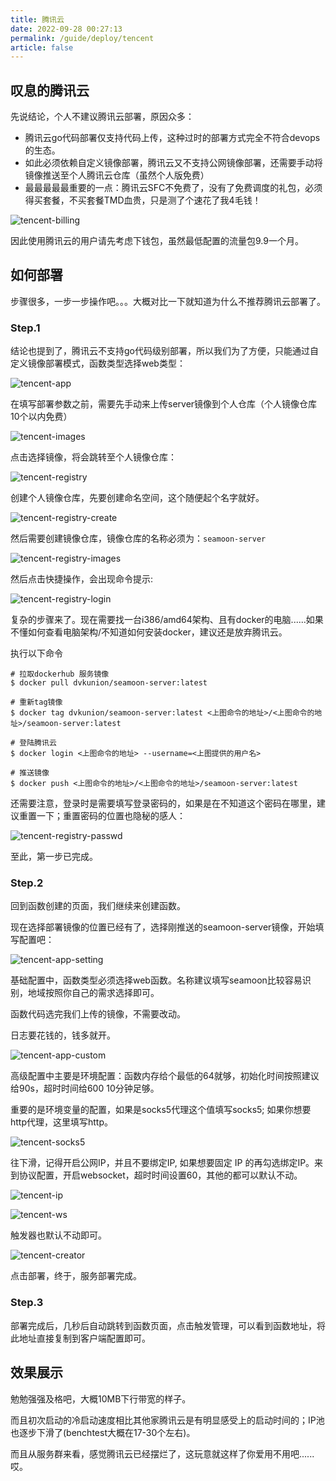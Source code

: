 ```yaml
---
title: 腾讯云
date: 2022-09-28 00:27:13
permalink: /guide/deploy/tencent
article: false
---
```


## 叹息的腾讯云

先说结论，个人不建议腾讯云部署，原因众多：

+ 腾讯云go代码部署仅支持代码上传，这种过时的部署方式完全不符合devops的生态。
+ 如此必须依赖自定义镜像部署，腾讯云又不支持公网镜像部署，还需要手动将镜像推送至个人腾讯云仓库（虽然个人版免费）
+ 最最最最最重要的一点：腾讯云SFC不免费了，没有了免费调度的礼包，必须得买套餐，不买套餐TMD血贵，只是测了个速花了我4毛钱！

![tencent-billing](https://seamoon.oss-cn-hangzhou.aliyuncs.com/e2929ffbf39a4e9f92539ecd79db1f8e.png)

因此使用腾讯云的用户请先考虑下钱包，虽然最低配置的流量包9.9一个月。

## 如何部署

步骤很多，一步一步操作吧。。。大概对比一下就知道为什么不推荐腾讯云部署了。

### Step.1

结论也提到了，腾讯云不支持go代码级别部署，所以我们为了方便，只能通过自定义镜像部署模式，函数类型选择web类型：

![tencent-app](https://seamoon.oss-cn-hangzhou.aliyuncs.com/2cedc6b7287f414f927a483049d59a19.png)

在填写部署参数之前，需要先手动来上传server镜像到个人仓库（个人镜像仓库10个以内免费）

![tencent-images](https://seamoon.oss-cn-hangzhou.aliyuncs.com/31501cea0bf740c1bf061218581c92f2.png)

点击选择镜像，将会跳转至个人镜像仓库：

![tencent-registry](https://seamoon.oss-cn-hangzhou.aliyuncs.com/8b6bf3ff3c4849cfa0bdc3ab9a1e3d44.png)

创建个人镜像仓库，先要创建命名空间，这个随便起个名字就好。

![tencent-registry-create](https://seamoon.oss-cn-hangzhou.aliyuncs.com/46f890741dcf4fefbd1091859caa3a2c.png)

然后需要创建镜像仓库，镜像仓库的名称必须为：`seamoon-server`

![tencent-registry-images](https://seamoon.oss-cn-hangzhou.aliyuncs.com/bf8e425ba0144ae3b357c73b97545905.png)

然后点击快捷操作，会出现命令提示:

![tencent-registry-login](https://seamoon.oss-cn-hangzhou.aliyuncs.com/24166d0e0d854435ae66153fa88e2252.png)

复杂的步骤来了。现在需要找一台i386/amd64架构、且有docker的电脑......如果不懂如何查看电脑架构/不知道如何安装docker，建议还是放弃腾讯云。

执行以下命令

```shell
# 拉取dockerhub 服务镜像
$ docker pull dvkunion/seamoon-server:latest

# 重新tag镜像
$ docker tag dvkunion/seamoon-server:latest <上图命令的地址>/<上图命令的地址>/seamoon-server:latest

# 登陆腾讯云
$ docker login <上图命令的地址> --username=<上图提供的用户名>

# 推送镜像
$ docker push <上图命令的地址>/<上图命令的地址>/seamoon-server:latest
```

还需要注意，登录时是需要填写登录密码的，如果是在不知道这个密码在哪里，建议重置一下；重置密码的位置也隐秘的感人：

![tencent-registry-passwd](https://seamoon.oss-cn-hangzhou.aliyuncs.com/efefb1d95a5a48929186b41b9da1af0d.png)

至此，第一步已完成。

### Step.2

回到函数创建的页面，我们继续来创建函数。

现在选择部署镜像的位置已经有了，选择刚推送的seamoon-server镜像，开始填写配置吧：

![tencent-app-setting](https://seamoon.oss-cn-hangzhou.aliyuncs.com/ff6e2d4d1e904798a8f6a5102e861318.png)

基础配置中，函数类型必须选择web函数。名称建议填写seamoon比较容易识别，地域按照你自己的需求选择即可。

函数代码选完我们上传的镜像，不需要改动。

日志要花钱的，钱多就开。

![tencent-app-custom](https://seamoon.oss-cn-hangzhou.aliyuncs.com/9e606f6b3a06428dbbaeda4ff51000ef.png)

高级配置中主要是环境配置：函数内存给个最低的64就够，初始化时间按照建议给90s，超时时间给600 10分钟足够。

重要的是环境变量的配置，如果是socks5代理这个值填写socks5; 如果你想要http代理，这里填写http。

![tencent-socks5](https://seamoon.oss-cn-hangzhou.aliyuncs.com/c846ef2987a845b09f8bfd07aa800d6a.png)

往下滑，记得开启公网IP，并且不要绑定IP, 如果想要固定 IP 的再勾选绑定IP。来到协议配置，开启websocket，超时时间设置60，其他的都可以默认不动。

![tencent-ip](https://seamoon.oss-cn-hangzhou.aliyuncs.com/1f4dcff644dd4a0f836d6a62f1633295.png)

![tencent-ws](https://seamoon.oss-cn-hangzhou.aliyuncs.com/f140dcd5a43f41bfb3bef8f7db540dc0.png)

触发器也默认不动即可。

![tencent-creator](https://seamoon.oss-cn-hangzhou.aliyuncs.com/ae6824b540414859ad634f35332f9c79.png)

点击部署，终于，服务部署完成。

### Step.3

部署完成后，几秒后自动跳转到函数页面，点击触发管理，可以看到函数地址，将此地址直接复制到客户端配置即可。

## 效果展示

勉勉强强及格吧，大概10MB下行带宽的样子。

而且初次启动的冷启动速度相比其他家腾讯云是有明显感受上的启动时间的；IP池也逐步下滑了(benchtest大概在17-30个左右)。

而且从服务群来看，感觉腾讯云已经摆烂了，这玩意就这样了你爱用不用吧......哎。


